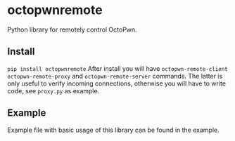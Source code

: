 
# octopwnremote
Python library for remotely control OctoPwn.

## Install
`pip install octopwnremote`
After install you will have `octopwn-remote-client` `octopwn-remote-proxy` and `octopwn-remote-server` commands. The latter is only useful to verify incoming connections, otherwise you will have to write code, see `proxy.py` as example.

## Example
Example file with basic usage of this library can be found in the example.

